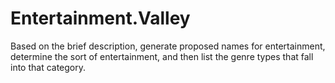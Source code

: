 # Entertainment.Valley
Based on the brief description, generate proposed names for entertainment, determine the sort of entertainment, and then list the genre types that fall into that category.

